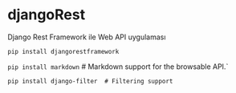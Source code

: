 # djangoRest
Django Rest Framework ile Web API uygulaması

`pip install djangorestframework`

`pip install markdown`       # Markdown support for the browsable API.`

`pip install django-filter  # Filtering support`
